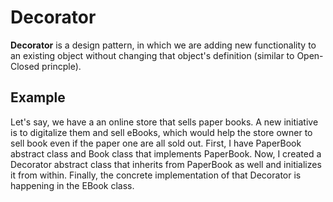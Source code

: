 # Decorator

**Decorator** is a design pattern, in which we are adding new functionality to an existing object without changing that object's definition
(similar to Open-Closed princple).

## Example
Let's say, we have a an online store that sells paper books. A new initiative is to digitalize them and sell eBooks, which would help the
store owner to sell book even if the paper one are all sold out.
First, I have PaperBook abstract class and Book class that implements PaperBook. 
Now, I created a Decorator abstract class that inherits from PaperBook as well and initializes it from within.
Finally, the concrete implementation of that Decorator is happening in the EBook class.
